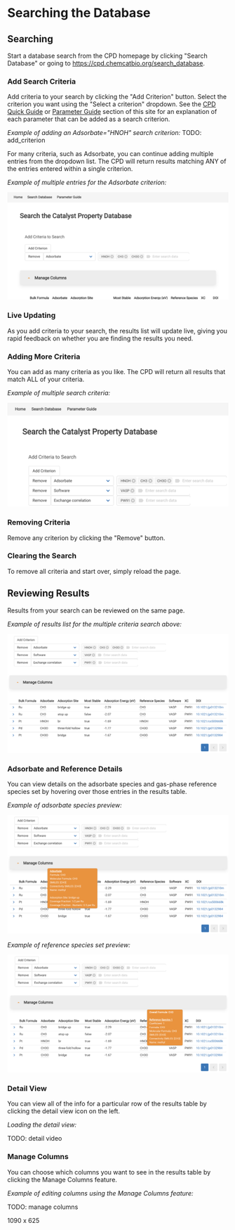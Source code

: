 # Searching the Database

## Searching

Start a database search from the CPD homepage by clicking "Search Database" or going to https://cpd.chemcatbio.org/search_database.

### Add Search Criteria

Add criteria to your search by clicking the "Add Criterion" button. Select the criterion you want using the "Select a criterion" dropdown. See the [CPD Quick Guide](https://cpd.chemcatbio.org/parameter-guide) or [Parameter Guide](/parameter-guide) section of this site for an explanation of each parameter that can be added as a search criterion.

_Example of adding an Adsorbate="HNOH" search criterion:_
TODO: add_criterion

For many criteria, such as Adsorbate, you can continue adding multiple entries from the dropdown list. The CPD will return results matching ANY of the entries entered within a single criterion.

_Example of multiple entries for the Adsorbate criterion:_

![Multiple criterion entries screenshot](_media/multiple-criterion-entries.png)

### Live Updating

As you add criteria to your search, the results list will update live, giving you rapid feedback on whether you are finding the results you need.

### Adding More Criteria

You can add as many criteria as you like. The CPD will return all results that match ALL of your criteria.

_Example of multiple search criteria:_

![Multiple criteria screenshot](_media/multiple-criteria.png?glow)

### Removing Criteria

Remove any criterion by clicking the "Remove" button.

### Clearing the Search

To remove all criteria and start over, simply reload the page.

## Reviewing Results

Results from your search can be reviewed on the same page.

_Example of results list for the multiple criteria search above:_

![Results list screenshot](_media/results-list.png)

### Adsorbate and Reference Details

You can view details on the adsorbate species and gas-phase reference species set by hovering over those entries in the results table.

_Example of adsorbate species preview:_

![Adsorbate species preview screenshot](_media/preview-adsorbate.png)

_Example of reference species set preview:_

![Reference species set preview screenshot](_media/preview-reference-species.png)

### Detail View

You can view all of the info for a particular row of the results table by clicking the detail view icon on the left.

_Loading the detail view:_

TODO: detail video

### Manage Columns

You can choose which columns you want to see in the results table by clicking the Manage Columns feature.

_Example of editing columns using the Manage Columns feature:_

TODO: manage columns

1090 x 625
